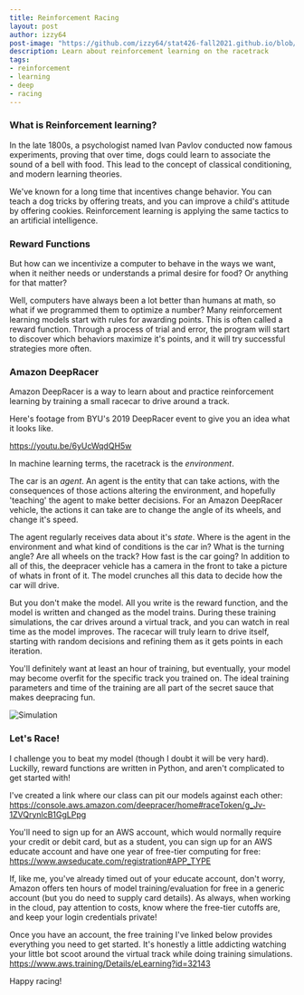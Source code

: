 ```yaml
---
title: Reinforcement Racing
layout: post
author: izzy64
post-image: "https://github.com/izzy64/stat426-fall2021.github.io/blob/79069163427dc774ff39efaa3a24ee217359349a/assets/images/deepracer.jpeg"
description: Learn about reinforcement learning on the racetrack
tags:
- reinforcement
- learning
- deep
- racing
---
```


### What is Reinforcement learning?

In the late 1800s, a psychologist named Ivan Pavlov conducted now famous experiments, proving that over time, dogs could learn to associate the sound of a bell with food. This lead to the concept of classical conditioning, and modern learning theories.

We've known for a long time that incentives change behavior. You can teach a dog tricks by offering treats, and you can improve a child's attitude by offering cookies. Reinforcement learning is applying the same tactics to an artificial intelligence. 

### Reward Functions

But how can we incentivize a computer to behave in the ways we want, when it neither needs or understands a primal desire for food? Or anything for that matter? 

Well, computers have always been a lot better than humans at math, so what if we programmed them to optimize a number? Many reinforcement learning models start with rules for awarding points. This is often called a reward function. Through a process of trial and error, the program will start to discover which behaviors maximize it's points, and it will try successful strategies more often. 

### Amazon DeepRacer

Amazon DeepRacer is a way to learn about and practice reinforcement learning by training a small racecar to drive around a track.  

Here's footage from BYU's 2019 DeepRacer event to give you an idea what it looks like.

https://youtu.be/6yUcWqdQH5w

In machine learning terms, the racetrack is the *environment*. 

The car is an *agent*. An agent is the entity that can take actions, with the consequences of those actions altering the environment, and hopefully 'teaching' the agent to make better decisions. For an Amazon DeepRacer vehicle, the actions it can take are to change the angle of its wheels, and change it's speed. 

The agent regularly receives data about it's *state*. Where is the agent in the environment and what kind of conditions is the car in? What is the turning angle? Are all wheels on the track? How fast is the car going? In addition to all of this, the deepracer vehicle has a camera in the front to take a picture of whats in front of it. The model crunches all this data to decide how the car will drive. 

But you don't make the model. All you write is the reward function, and the model is written and changed as the model trains. During these training simulations, the car drives around a virtual track, and you can watch in real time as the model improves. The racecar will truly learn to drive itself, starting with random decisions and refining them as it gets points in each iteration. 

You'll definitely want at least an hour of training, but eventually, your model may become overfit for the specific track you trained on. The ideal training parameters and time of the training are all part of the secret sauce that makes deepracing fun.

![Simulation](https://github.com/izzy64/stat426-fall2021.github.io/blob/79069163427dc774ff39efaa3a24ee217359349a/assets/images/DRsimulation.png)

### Let's Race!

I challenge you to beat my model (though I doubt it will be very hard). Luckilly, reward functions are written in Python, and aren't complicated to get started with! 

I've created a link where our class can pit our models against each other:
https://console.aws.amazon.com/deepracer/home#raceToken/g_Jv-1ZVQrynlcB1GgLPpg

You'll need to sign up for an AWS account, which would normally require your credit or debit card, but as a student, you can sign up for an AWS educate account and have one year of free-tier computing for free:
https://www.awseducate.com/registration#APP_TYPE

If, like me, you've already timed out of your educate account, don't worry, Amazon offers ten hours of model training/evaluation for free in a generic account (but you do need to supply card details). As always, when working in the cloud, pay attention to costs, know where the free-tier cutoffs are, and keep your login credentials private!

Once you have an account, the free training I've linked below provides everything you need to get started. It's honestly a little addicting watching your little bot scoot around the virtual track while doing training simulations.
https://www.aws.training/Details/eLearning?id=32143

Happy racing!
